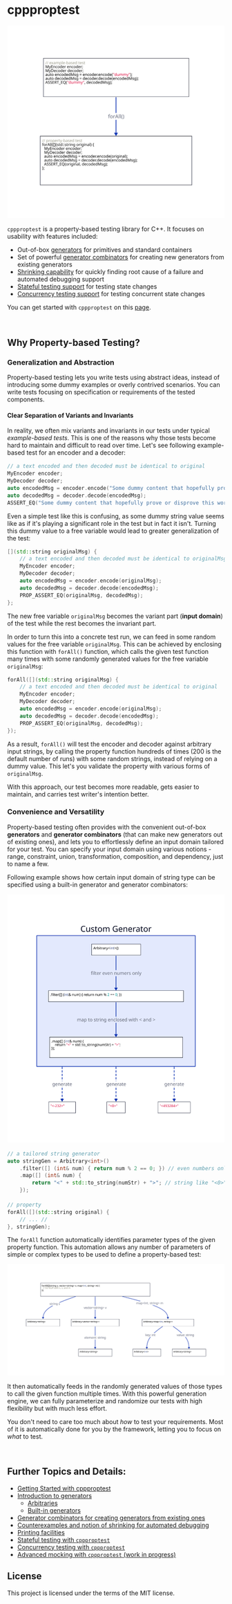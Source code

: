 # cppproptest

![cppproptest in a glance](images/overview.svg)
<!--
```kroki-d2
example: |cpp
// example-based test
MyEncoder encoder;
MyDecoder decoder;
auto encodedMsg = encoder.encode("dummy");
auto decodedMsg = decoder.decode(encodedMsg);
ASSERT_EQ("dummy", decodedMsg);
|

property: |cpp
// property-based test
forAll([](std::string original) {
  MyEncoder encoder;
  MyDecoder decoder;
  auto encodedMsg = encoder.encode(original);
  auto decodedMsg = decoder.decode(encodedMsg);
  ASSERT_EQ(original, decodedMsg);
};
|

example -> property : forAll()
```
-->

`cppproptest` is a property-based testing library for C++. It focuses on usability with features included:

* Out-of-box [generators](Generators.md#arbitraries-provided-by-cppproptest) for primitives and standard containers
* Set of powerful [generator combinators](Combinators.md) for creating new generators from existing generators
* [Shrinking capability](Shrinking.md) for quickly finding root cause of a failure and automated debugging support
* [Stateful testing support](StatefulTesting.md) for testing state changes
* [Concurrency testing support](ConcurrencyTesting.md) for testing concurrent state changes

You can get started with `cppproptest` on this [page](GettingStarted.md).

&nbsp;

## Why Property-based Testing?

### Generalization and Abstraction

Property-based testing lets you write tests using abstract ideas, instead of introducing some dummy examples or overly contrived scenarios. You can write tests focusing on specification or requirements of the tested components.

#### Clear Separation of Variants and Invariants

In reality, we often mix variants and invariants in our tests under typical *example-based tests*. This is one of the reasons why those tests become hard to maintain and difficult to read over time. Let's see following example-based test for an encoder and a decoder:

```cpp
// a text encoded and then decoded must be identical to original
MyEncoder encoder;
MyDecoder decoder;
auto encodedMsg = encoder.encode("Some dummy content that hopefully prove or disprove this works");
auto decodedMsg = decoder.decode(encodedMsg);
ASSERT_EQ("Some dummy content that hopefully prove or disprove this works", decodedMsg);
```

Even a simple test like this is confusing, as some dummy string value seems like as if it's playing a significant role in the test but in fact it isn't. Turning this dummy value to a free variable would lead to greater generalization of the test:

```cpp hl_lines="1 8"
[](std::string originalMsg) {
    // a text encoded and then decoded must be identical to originalMsg
    MyEncoder encoder;
    MyDecoder decoder;
    auto encodedMsg = encoder.encode(originalMsg);
    auto decodedMsg = decoder.decode(encodedMsg);
    PROP_ASSERT_EQ(originalMsg, decodedMsg);
};
```

The new free variable `originalMsg` becomes the variant part (**input domain**) of the test while the rest becomes the invariant part.

In order to turn this into a concrete test run, we can feed in some random values for the free variable `originalMsg`. This can be achieved by enclosing this function with `forAll()` function, which calls the given test function many times with some randomly generated values for the free variable `originalMsg`:

```cpp hl_lines="1 8"
forAll([](std::string originalMsg) {
    // a text encoded and then decoded must be identical to original
    MyEncoder encoder;
    MyDecoder decoder;
    auto encodedMsg = encoder.encode(originalMsg);
    auto decodedMsg = decoder.decode(encodedMsg);
    PROP_ASSERT_EQ(originalMsg, decodedMsg);
});
```

As a result, `forAll()` will test the encoder and decoder against arbitrary input strings, by calling the property function hundreds of times (200 is the default number of runs) with some random strings, instead of relying on a dummy value. This let's you validate the property with various forms of `originalMsg`.

With this approach, our test becomes more readable, gets easier to maintain, and carries test writer's intention better.

### Convenience and Versatility

Property-based testing often provides with the convenient out-of-box **generators** and **generator combinators** (that can make new generators out of existing ones), and lets you to effortlessly define an input domain tailored for your test. You can specify your input domain using various notions - range, constraint, union, transformation, composition, and dependency, just to name a few.

Following example shows how certain input domain of string type can be specified using a built-in generator and generator combinators:

![Custom Generator](images/customgenerator.svg)
<!--
```kroki-d2
generator: "Custom Generator"{

    arbitrary: |cpp
    Arbitrary<int>()
    |

    filter: |cpp
    .filter([] (int& num) { return num % 2 == 0; })
    |

    map: |cpp
    .map([] (int& num) {
        return "<" + std::to_string(numStr) + ">";
    });
    |

arbitrary -> filter : filter even numers only
filter -> map : map to string enclosed with < and >

}

result1: |cpp
"<-232>"
|

result2: |cpp
"<0>"
|

result3: |cpp
"<493284>"
|

generator -> result1: generate {
  style: {
    stroke-dash: 3
  }
}

generator -> result2: generate {
  style: {
    stroke-dash: 3
  }
}

generator -> result3: generate {
  style: {
    stroke-dash: 3
  }
}

```
-->

```cpp
// a tailored string generator
auto stringGen = Arbitrary<int>()
    .filter([] (int& num) { return num % 2 == 0; }) // even numbers only
    .map([] (int& num) {
        return "<" + std::to_string(numStr) + ">"; // string like "<0>", ..., "<n>"
    });

// property
forAll([](std::string original) {
    // ... //
}, stringGen);
```

The `forAll` function automatically identifies parameter types of the given property function. This automation allows any number of parameters of simple or complex types to be used to define a property-based test:

![overview](images/forall.svg)
<!--
```kroki-d2
forAll: |cpp
forAll([](string s, vector<string> v, map<int, string> m) {
  // Do stuff with s, v, and m
});
|

S: |cpp
Arbitrary<string>
|

V: |cpp
Arbitrary<vector<string>>
|

M: |cpp
Arbitrary<map<int, string>>
|

VS: |cpp
Arbitrary<string>
|

MI: |cpp
Arbitrary<int>
|

MS: |cpp
Arbitrary<string>
|

forAll -> S: string s
forAll -> V: vector<string> v
forAll -> M: map<int, string> m

V -> VS: "element: string"
M -> MI: "key: int"
M -> MS: "value: string"
```
-->

It then automatically feeds in the randomly generated values of those types to call the given function multiple times. With this powerful generation engine, we can fully parameterize and randomize our tests with high flexibility but with much less effort.

You don't need to care too much about *how* to test your requirements. Most of it is automatically done for you by the framework, letting you to focus on *what* to test.

<!--
## Reusability and Scalability

```kroki-nomnoml
#.many: visual=note
#stroke: #1831ab
#fill: #f3f4f7;#f8f7f3
#lineWidth:2
#bendSize: 0.6
#arrowSize: 0.7
#fontSize: 10
#edgeMargin:3
#spacing:60
#direction: right
#gravity:2

[Namespace
  [<many>Arbitraries]
  [<many>Built-in ;Generators]
]

[Custom Generator 1]

[Custom Generator 2]

[New Arbitrary<T>]

[Namespace] -> apply combinator [Custom Generator 1]
[Custom Generator 1] -> apply combinator [Custom Generator 2]
[Custom Generator 2] define arbitrary for T -> [New Arbitrary<T>]

[New Arbitrary<T>] globally available --\> [Namespace]

```

-->


&nbsp;


## Further Topics and Details:

* [Getting Started with cppproptest](GettingStarted.md)
* [Introduction to generators](Generators.md)
    * [Arbitraries](Generators.md#arbitraries-the-default-generators)
    * [Built-in generators](Generators.md#built-in-arbitraries)
* [Generator combinators for creating generators from existing ones](Combinators.md)
* [Counterexamples and notion of shrinking for automated debugging](Shrinking.md)
* [Printing facilities](Printing.md)
* [Stateful testing with `cppproptest`](StatefulTesting.md)
* [Concurrency testing with `cppproptest`](ConcurrencyTesting.md)
* [Advanced mocking with `cppproptest` (work in progress)](Mocking.md)

## License
This project is licensed under the terms of the MIT license.
